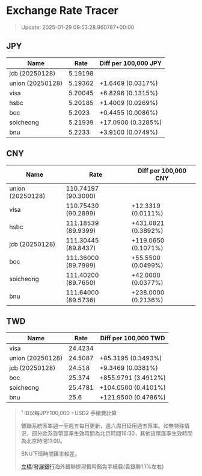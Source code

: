 # Exchange Rate Tracer

> Update: 2025-01-29 09:53:28.960787+00:00

## JPY

| Name             |    Rate | Diff per 100,000 JPY   |
|------------------|---------|------------------------|
| jcb (20250128)   | 5.19198 |                        |
| union (20250128) | 5.19362 | +1.6469 (0.0317%)      |
| visa             | 5.20045 | +6.8296 (0.1315%)      |
| hsbc             | 5.20185 | +1.4009 (0.0269%)      |
| boc              | 5.2023  | +0.4455 (0.0086%)      |
| soicheong        | 5.21939 | +17.0900 (0.3285%)     |
| bnu              | 5.2233  | +3.9100 (0.0749%)      |

## CNY

| Name             | Rate                | Diff per 100,000 CNY   |
|------------------|---------------------|------------------------|
| union (20250128) | 110.74197	(90.3000) |                        |
| visa             | 110.75430	(90.2899) | +12.3319 (0.0111%)     |
| hsbc             | 111.18539	(89.9399) | +431.0821 (0.3892%)    |
| jcb (20250128)   | 111.30445	(89.8437) | +119.0650 (0.1071%)    |
| boc              | 111.36000	(89.7989) | +55.5500 (0.0499%)     |
| soicheong        | 111.40200	(89.7650) | +42.0000 (0.0377%)     |
| bnu              | 111.64000	(89.5736) | +238.0000 (0.2136%)    |

## TWD

| Name             |    Rate | Diff per 100,000 TWD   |
|------------------|---------|------------------------|
| visa             | 24.4234 |                        |
| union (20250128) | 24.5087 | +85.3195 (0.3493%)     |
| jcb (20250128)   | 24.518  | +9.3469 (0.0381%)      |
| boc              | 25.374  | +855.9791 (3.4912%)    |
| soicheong        | 25.4781 | +104.0500 (0.4101%)    |
| bnu              | 25.6    | +121.9500 (0.4786%)    |


> ¹ IB以每JPY100,000 +USD2 手續費計算
>
> 銀聯系統匯率週一至週五每日更新，週六周日延用週五匯率。如無特殊情況，部分歐系貨幣匯率生效時間為北京時間16:30，其他貨幣匯率生效時間為北京時間11:00。
>
> BNU下班時間匯率較差。
>
> [立橋](https://www.wlbank.com.mo/uploads/ueditor/file/20181211/1544536513900230.pdf)/[發展銀行](https://www.mdb.com.mo/Service_Charges_20230728.pdf)海外銀聯提現暫時豁免手續費(貴銀聯1.1%左右)

